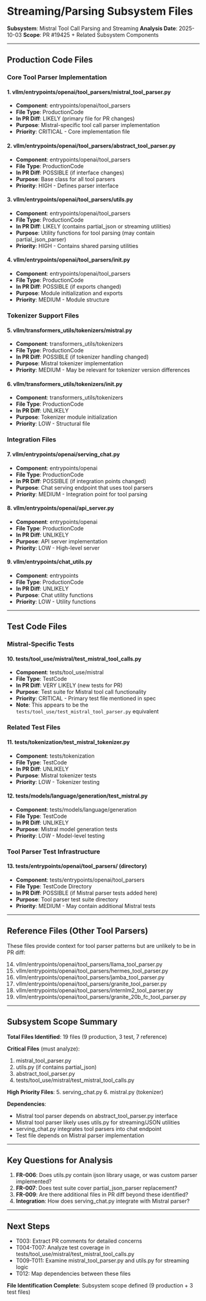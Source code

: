 # Streaming/Parsing Subsystem Files

**Subsystem**: Mistral Tool Call Parsing and Streaming
**Analysis Date**: 2025-10-03
**Scope**: PR #19425 + Related Subsystem Components

---

## Production Code Files

### Core Tool Parser Implementation

#### 1. vllm/entrypoints/openai/tool_parsers/mistral_tool_parser.py
- **Component**: entrypoints/openai/tool_parsers
- **File Type**: ProductionCode
- **In PR Diff**: LIKELY (primary file for PR changes)
- **Purpose**: Mistral-specific tool call parser implementation
- **Priority**: CRITICAL - Core implementation file

#### 2. vllm/entrypoints/openai/tool_parsers/abstract_tool_parser.py
- **Component**: entrypoints/openai/tool_parsers
- **File Type**: ProductionCode
- **In PR Diff**: POSSIBLE (if interface changes)
- **Purpose**: Base class for all tool parsers
- **Priority**: HIGH - Defines parser interface

#### 3. vllm/entrypoints/openai/tool_parsers/utils.py
- **Component**: entrypoints/openai/tool_parsers
- **File Type**: ProductionCode
- **In PR Diff**: LIKELY (contains partial_json or streaming utilities)
- **Purpose**: Utility functions for tool parsing (may contain partial_json_parser)
- **Priority**: HIGH - Contains shared parsing utilities

#### 4. vllm/entrypoints/openai/tool_parsers/__init__.py
- **Component**: entrypoints/openai/tool_parsers
- **File Type**: ProductionCode
- **In PR Diff**: POSSIBLE (if exports changed)
- **Purpose**: Module initialization and exports
- **Priority**: MEDIUM - Module structure

### Tokenizer Support Files

#### 5. vllm/transformers_utils/tokenizers/mistral.py
- **Component**: transformers_utils/tokenizers
- **File Type**: ProductionCode
- **In PR Diff**: POSSIBLE (if tokenizer handling changed)
- **Purpose**: Mistral tokenizer implementation
- **Priority**: MEDIUM - May be relevant for tokenizer version differences

#### 6. vllm/transformers_utils/tokenizers/__init__.py
- **Component**: transformers_utils/tokenizers
- **File Type**: ProductionCode
- **In PR Diff**: UNLIKELY
- **Purpose**: Tokenizer module initialization
- **Priority**: LOW - Structural file

### Integration Files

#### 7. vllm/entrypoints/openai/serving_chat.py
- **Component**: entrypoints/openai
- **File Type**: ProductionCode
- **In PR Diff**: POSSIBLE (if integration points changed)
- **Purpose**: Chat serving endpoint that uses tool parsers
- **Priority**: MEDIUM - Integration point for tool parsing

#### 8. vllm/entrypoints/openai/api_server.py
- **Component**: entrypoints/openai
- **File Type**: ProductionCode
- **In PR Diff**: UNLIKELY
- **Purpose**: API server implementation
- **Priority**: LOW - High-level server

#### 9. vllm/entrypoints/chat_utils.py
- **Component**: entrypoints
- **File Type**: ProductionCode
- **In PR Diff**: UNLIKELY
- **Purpose**: Chat utility functions
- **Priority**: LOW - Utility functions

---

## Test Code Files

### Mistral-Specific Tests

#### 10. tests/tool_use/mistral/test_mistral_tool_calls.py
- **Component**: tests/tool_use/mistral
- **File Type**: TestCode
- **In PR Diff**: VERY LIKELY (new tests for PR)
- **Purpose**: Test suite for Mistral tool call functionality
- **Priority**: CRITICAL - Primary test file mentioned in spec
- **Note**: This appears to be the `tests/tool_use/test_mistral_tool_parser.py` equivalent

### Related Test Files

#### 11. tests/tokenization/test_mistral_tokenizer.py
- **Component**: tests/tokenization
- **File Type**: TestCode
- **In PR Diff**: UNLIKELY
- **Purpose**: Mistral tokenizer tests
- **Priority**: LOW - Tokenizer testing

#### 12. tests/models/language/generation/test_mistral.py
- **Component**: tests/models/language/generation
- **File Type**: TestCode
- **In PR Diff**: UNLIKELY
- **Purpose**: Mistral model generation tests
- **Priority**: LOW - Model-level testing

### Tool Parser Test Infrastructure

#### 13. tests/entrypoints/openai/tool_parsers/ (directory)
- **Component**: tests/entrypoints/openai/tool_parsers
- **File Type**: TestCode Directory
- **In PR Diff**: POSSIBLE (if Mistral parser tests added here)
- **Purpose**: Tool parser test suite directory
- **Priority**: MEDIUM - May contain additional Mistral tests

---

## Reference Files (Other Tool Parsers)

These files provide context for tool parser patterns but are unlikely to be in PR diff:

14. vllm/entrypoints/openai/tool_parsers/llama_tool_parser.py
15. vllm/entrypoints/openai/tool_parsers/hermes_tool_parser.py
16. vllm/entrypoints/openai/tool_parsers/jamba_tool_parser.py
17. vllm/entrypoints/openai/tool_parsers/granite_tool_parser.py
18. vllm/entrypoints/openai/tool_parsers/internlm2_tool_parser.py
19. vllm/entrypoints/openai/tool_parsers/granite_20b_fc_tool_parser.py

---

## Subsystem Scope Summary

**Total Files Identified**: 19 files (9 production, 3 test, 7 reference)

**Critical Files** (must analyze):
1. mistral_tool_parser.py
2. utils.py (if contains partial_json)
3. abstract_tool_parser.py
4. tests/tool_use/mistral/test_mistral_tool_calls.py

**High Priority Files**:
5. serving_chat.py
6. mistral.py (tokenizer)

**Dependencies**:
- Mistral tool parser depends on abstract_tool_parser.py interface
- Mistral tool parser likely uses utils.py for streaming/JSON utilities
- serving_chat.py integrates tool parsers into chat endpoint
- Test file depends on Mistral parser implementation

---

## Key Questions for Analysis

1. **FR-006**: Does utils.py contain ijson library usage, or was custom parser implemented?
2. **FR-007**: Does test suite cover partial_json_parser replacement?
3. **FR-009**: Are there additional files in PR diff beyond these identified?
4. **Integration**: How does serving_chat.py integrate with Mistral parser?

---

## Next Steps

- T003: Extract PR comments for detailed concerns
- T004-T007: Analyze test coverage in tests/tool_use/mistral/test_mistral_tool_calls.py
- T009-T011: Examine mistral_tool_parser.py and utils.py for streaming logic
- T012: Map dependencies between these files

**File Identification Complete**: Subsystem scope defined (9 production + 3 test files)
